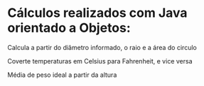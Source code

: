 
# Cálculos realizados com Java orientado a Objetos:

Calcula a partir do diâmetro informado, o raio e a área do circulo

Coverte temperaturas em Celsius para Fahrenheit, e vice versa

Média de peso ideal a partir da altura


